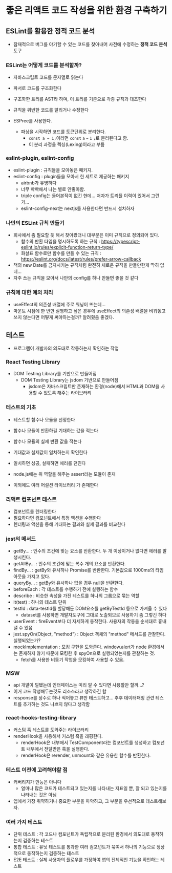# 좋은 리액트 코드 작성을 위한 환경 구축하기

## ESLint를 활용한 정적 코드 분석

- 잠재적으로 버그를 야기할 수 있는 코드를 찾아내어 사전에 수정하는 **정적 코드 분석** 도구

### ESLint는 어떻게 코드를 분석할까?

- 자바스크립트 코드를 문자열로 읽는다
- 파서로 코드를 구조화한다
- 구조화한 트리를 AST라 하며, 이 트리를 기준으로 각종 규칙과 대조한다
- 규칙을 위반한 코드를 알리거나 수정한다

- ESPree를 사용한다.
  - 파싱을 시작하면 코드를 토큰단위로 분리한다.
    - `const a = 1;`이라면 `const` `a` `=` `1` `;`로 분리된다고 함.
    - 이 분리 과정을 렉싱(Lexing)이라고 부름

### eslint-plugin, eslint-config

- eslint-plugin : 규칙들을 모아놓은 패키지.
- eslint-config : plugin들을 모아서 한 세트로 제공하는 패키지
  - airbnb가 유명하다
  - 너무 빡빡해서 나는 별로 안좋아함.
  - triple config는 들어본적이 없긴 한데... 저자가 트리플 이력이 있어서 그런가...
  - eslint-config-next는 nextjs를 사용한다면 반드시 설치하자

### 나만의 ESLint 규칙 만들기

- 회사에서 좀 필요할 듯 해서 찾아봤더니 대부분은 이미 규칙으로 정의되어 있다.
  - 함수의 반환 타입을 명시하도록 하는 규칙 : https://typescript-eslint.io/rules/explicit-function-return-type/
  - 화살표 함수로만 함수를 만들 수 있는 규칙 : https://eslint.org/docs/latest/rules/prefer-arrow-callback
- 책의 new Date를 금지시키는 규칙처럼 완전히 새로운 규칙을 만들만한게 딱히 없네...
- 자주 쓰는 규칙을 모아서 나만의 config를 하나 만들면 좋을 것 같다

### 규칙에 대한 예외 처리

- useEffect의 의존성 배열에 주로 워닝이 뜨는데...
- 마운트 시점에 한 번만 실행하고 싶은 경우에 useEffect의 의존성 배열을 비워놓고 쓰지 않는다면 어떻게 써야하는걸까? 알려줬음 좋겠다.

## 테스트

- 프로그램이 개발자의 의도대로 작동하는지 확인하는 작업

### React Testing Library

- DOM Testing Library를 기반으로 만들어짐
  - DOM Testing Library는 jsdom 기반으로 만들어짐
    - jsdom은 자바스크립트만 존재하는 환경(node)에서 HTML과 DOM을 사용할 수 있도록 해주는 라이브러리

### 테스트의 기초

- 테스트할 함수나 모듈을 선정한다
- 함수나 모듈이 반환하길 기대하는 값을 적는다
- 함수나 모듈의 실제 반환 값을 적는다
- 기대값과 실제값이 일치하는지 확인한다
- 일치하면 성공, 실패하면 에러를 던진다

- node.js에는 위 역할을 해주는 assert라는 모듈이 존재
- 이외에도 여러 어설션 라이브러리 가 존재한다

### 리액트 컴포넌트 테스트

- 컴포넌트를 렌더링한다
- 필요하다면 컴포넌트에서 특정 액션을 수행한다
- 렌더링과 액션을 통해 기대하는 결과와 실제 결과를 비교한다

### jest의 메서드

- getBy... : 인수의 조건에 맞는 요소를 반환한다. 두 개 이상이거나 없다면 에러를 발생시킨다.
- getAllBy... : 인수의 조건에 맞는 복수 개의 요소를 반환한다.
- findBy... : getBy와 유사하나 Promise를 반환한다. 기본값으로 1000ms의 타임아웃을 가지고 있다.
- queryBy... : getBy와 유사하나 없을 경우 null을 반환한다.
- beforeEach : 각 테스트를 수행하기 전에 실행하는 함수
- describe : 비슷한 속성을 가진 테스트를 하나의 그룹으로 묶는 역할
- it(test) : 하나의 테스트 단위
- testId : data-testId를 할당해둔 DOM요소를 getByTestId 등으로 가져올 수 있다
  - dataset를 사용하면 개발자도구에 그대로 노출되므로 사용하기 좀 그렇긴 하다
- userEvent : fireEvent보다 더 자세하게 동작한다. 사용자의 작동을 순서대로 흉내낼 수 있음
- jest.spyOn(Object, "method") : Object 객체의 "method" 메서드를 관찰한다. 실행되었는가?
- mockImplementation : 모킹 구현을 도와준다. window.alert가 node 환경에서는 존재하지 않기 때문에 모킹한 후 spyOn으로 실행되었는지를 관찰하는 것.
  - fetch를 사용한 비동기 작업을 모킹하여 사용할 수 있음.

### MSW

- api 개발이 덜됐는데 인터페이스는 미리 알 수 있다면 사용할만 할까...?
- 이거 코드 작성해두는것도 리소스라고 생각하긴 함
- response를 상수로 하나 적어놓고 뷰만 테스트하고... 추후 데이터패칭 관련 테스트를 추가하는 것도 나쁘지 않다고 생각함

### react-hooks-testing-library

- 커스텀 훅 테스트를 도와주는 라이브러리
- renderHook을 사용해서 커스텀 훅을 래핑한다.
  - renderHook은 내부에서 TestComponent라는 컴포넌트를 생성하고 컴포넌트 내부에서 전달받은 훅을 실행한다.
  - renderHook은 rerender, unmount와 같은 유용한 함수를 반환한다.

### 테스트 이전에 고려해야할 점

- 커버리지가 만능은 아니다
  - 얼마나 많은 코드가 테스트되고 있는지를 나타내는 지표일 뿐, 잘 되고 있는지를 나타내는 것은 아님
- 앱에서 가장 취약하거나 중요한 부분을 파악하고, 그 부분을 우선적으로 테스트해보자.

### 여러 가지 테스트

- 단위 테스트 : 각 코드나 컴포넌트가 독립적으로 분리된 환경에서 의도대로 동작하는지 검증하는 테스트
- 통합 테스트 : 유닛 테스트를 통과한 여러 컴포넌트가 묶여서 하나의 기능으로 정상적으로 동작하는지 검증하는 테스트
- E2E 테스트 : 실제 사용자의 플로우를 가정하여 앱의 전체적인 기능을 확인하는 테스트
